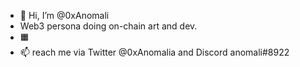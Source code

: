 - 👋 Hi, I’m @0xAnomali
- Web3 persona doing on-chain art and dev.
- 🟧
- 📫 reach me via Twitter @0xAnomalia and Discord anomali#8922

